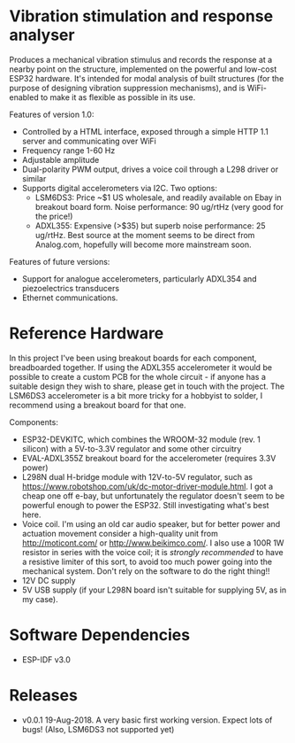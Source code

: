 # Vibration stimulation and response analyser

Produces a mechanical vibration stimulus and records the response at a nearby point on the structure, implemented on the powerful and low-cost ESP32 hardware. It's intended for modal analysis of built structures (for the purpose of designing vibration suppression mechanisms), and is WiFi-enabled to make it as flexible as possible in its use.

Features of version 1.0:
- Controlled by a HTML interface, exposed through a simple HTTP 1.1 server and communicating over WiFi
- Frequency range 1-60 Hz
- Adjustable amplitude
- Dual-polarity PWM output, drives a voice coil through a L298 driver or similar
- Supports digital accelerometers via I2C. Two options:
  - LSM6DS3: Price ~$1 US wholesale, and readily available on Ebay in breakout board form. Noise performance: 90 ug/rtHz (very good for the price!)
  - ADXL355: Expensive (>$35) but superb noise performance: 25 ug/rtHz. Best source at the moment seems to be direct from Analog.com, hopefully will become more mainstream soon.

Features of future versions:
- Support for analogue accelerometers, particularly ADXL354 and piezoelectrics transducers
- Ethernet communications.

# Reference Hardware

In this project I've been using breakout boards for each component, breadboarded together. If using the ADXL355 accelerometer it would be possible to create a custom PCB for the whole circuit - if anyone has a suitable design they wish to share, please get in touch with the project. The LSM6DS3 accelerometer is a bit more tricky for a hobbyist to solder, I recommend using a breakout board for that one.

Components:
- ESP32-DEVKITC, which combines the WROOM-32 module (rev. 1 silicon) with a 5V-to-3.3V regulator and some other circuitry
- EVAL-ADXL355Z breakout board for the accelerometer (requires 3.3V power)
- L298N dual H-bridge module with 12V-to-5V regulator, such as https://www.robotshop.com/uk/dc-motor-driver-module.html. I got a cheap one off e-bay, but unfortunately the regulator doesn't seem to be powerful enough to power the ESP32. Still investigating what's best here.
- Voice coil. I'm using an old car audio speaker, but for better power and actuation movement consider a high-quality unit from http://moticont.com/ or http://www.beikimco.com/. I also use a 100R 1W resistor in series with the voice coil; it is _strongly recommended_ to have a resistive limiter of this sort, to avoid too much power going into the mechanical system. Don't rely on the software to do the right thing!!
- 12V DC supply
- 5V USB supply (if your L298N board isn't suitable for supplying 5V, as in my case).

# Software Dependencies

- ESP-IDF v3.0

# Releases
- v0.0.1  19-Aug-2018.
     A very basic first working version. Expect lots of bugs! (Also, LSM6DS3 not supported yet)
